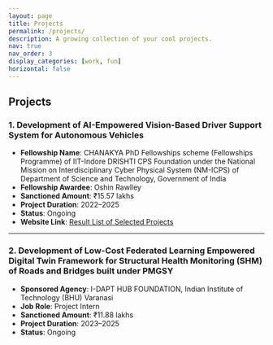```yaml
---
layout: page
title: Projects
permalink: /projects/
description: A growing collection of your cool projects.
nav: true
nav_order: 3
display_categories: [work, fun]
horizontal: false
---
```


## Projects

### 1. Development of AI-Empowered Vision-Based Driver Support System for Autonomous Vehicles
- **Fellowship Name**: CHANAKYA PhD Fellowships scheme (Fellowships Programme) of IIT-Indore DRISHTI CPS Foundation under the National Mission on Interdisciplinary Cyber Physical System (NM-ICPS) of Department of Science and Technology, Government of India
- **Fellowship Awardee**: Oshin Rawlley
- **Sanctioned Amount**: ₹15.57 lakhs
- **Project Duration**: 2022–2025
- **Status**: Ongoing
- **Website Link**: [Result List of Selected Projects](https://drive.google.com/file/d/1EMvWRdc0G1f8RLEaERxDX247xrUP1Bry/view) <!-- Replace with actual link -->

---

### 2. Development of Low-Cost Federated Learning Empowered Digital Twin Framework for Structural Health Monitoring (SHM) of Roads and Bridges built under PMGSY
- **Sponsored Agency**: I-DAPT HUB FOUNDATION, Indian Institute of Technology (BHU) Varanasi
- **Job Role**: Project Intern
- **Sanctioned Amount**: ₹11.88 lakhs
- **Project Duration**: 2023–2025
- **Status**: Ongoing

